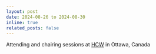 ```yaml
---
layout: post
date: 2024-08-26 to 2024-08-30
inline: true
related_posts: false
---
```


Attending and chairing sessions at <a href="https://indico.cern.ch/event/1380446/">HCW</a> in Ottawa, Canada
